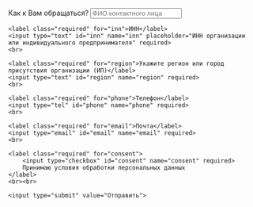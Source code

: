 <form action="send_telegram.php" method="post">
    <!-- Поля формы остаются такими же -->
    <label class="required" for="name">Как к Вам обращаться?</label>
    <input type="text" id="name" name="name" placeholder="ФИО контактного лица" required>
    <br>

    <label class="required" for="inn">ИНН</label>
    <input type="text" id="inn" name="inn" placeholder="ИНН организации или индивидуального предпринимателя" required>
    <br>

    <label class="required" for="region">Укажите регион или город присутствия организации (ИП)</label>
    <input type="text" id="region" name="region" required>
    <br>

    <label class="required" for="phone">Телефон</label>
    <input type="tel" id="phone" name="phone" required>
    <br>

    <label class="required" for="email">Почта</label>
    <input type="email" id="email" name="email" required>
    <br>

    <label class="required" for="consent">
        <input type="checkbox" id="consent" name="consent" required>
        Принимаю условия обработки персональных данных
    </label>
    <br><br>

    <input type="submit" value="Отправить">
</form>
